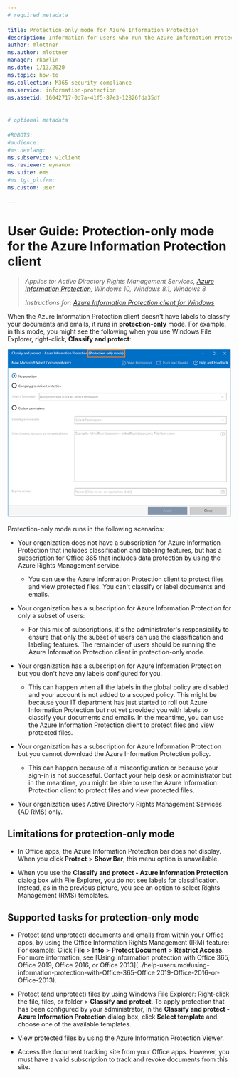 ```yaml
---
# required metadata

title: Protection-only mode for Azure Information Protection
description: Information for users who run the Azure Information Protection client in protection-only mode. 
author: mlottner
ms.author: mlottner
manager: rkarlin
ms.date: 1/13/2020
ms.topic: how-to
ms.collection: M365-security-compliance
ms.service: information-protection
ms.assetid: 16042717-0d7a-41f5-87e3-12826fda35df


# optional metadata

#ROBOTS:
#audience:
#ms.devlang:
ms.subservice: v1client
ms.reviewer: eymanor
ms.suite: ems
#ms.tgt_pltfrm:
ms.custom: user

---
```


# User Guide: Protection-only mode for the Azure Information Protection client

>*Applies to: Active Directory Rights Management Services, [Azure Information Protection](https://azure.microsoft.com/pricing/details/information-protection), Windows 10, Windows 8.1, Windows 8*
>
> *Instructions for: [Azure Information Protection client for Windows](../faqs.md#whats-the-difference-between-the-azure-information-protection-classic-and-unified-labeling-clients)*

When the Azure Information Protection client doesn't have labels to classify your documents and emails, it runs in **protection-only** mode. For example, in this mode, you might see the following when you use Windows File Explorer, right-click, **Classify and protect**:

![Protection-only mode](../media/protection-only-mode.png)

Protection-only mode runs in the following scenarios:

- Your organization does not have a subscription for Azure Information Protection that includes classification and labeling features, but has a subscription for Office 365 that includes data protection by using the Azure Rights Management service. 
    
    - You can use the Azure Information Protection client to protect files and view protected files. You can't classify or label documents and emails.

- Your organization has a subscription for Azure Information Protection for only a subset of users:
    
    - For this mix of subscriptions, it's the administrator's responsibility to ensure that only the subset of users can use the classification and labeling features. The remainder of users should be running the Azure Information Protection client in protection-only mode. 

- Your organization has a subscription for Azure Information Protection but you don't have any labels configured for you.
    
    - This can happen when all the labels in the global policy are disabled and your account is not added to a scoped policy. This might be because your IT department has just started to roll out Azure Information Protection but not yet provided you with labels to classify your documents and emails. In the meantime, you can use the Azure Information Protection client to protect files and view protected files.

- Your organization has a subscription for Azure Information Protection but you cannot download the Azure Information Protection policy. 
    
    - This can happen because of a misconfiguration or because your sign-in is not successful. Contact your help desk or administrator but in the meantime, you might be able to use the Azure Information Protection client to protect files and view protected files.

- Your organization uses Active Directory Rights Management Services (AD RMS) only. 


## Limitations for protection-only mode

- In Office apps, the Azure Information Protection bar does not display. When you click **Protect** > **Show Bar**, this menu option is unavailable.

- When you use the **Classify and protect - Azure Information Protection** dialog box with File Explorer, you do not see labels for classification. Instead, as in the previous picture, you see an option to select Rights Management (RMS) templates. 

## Supported tasks for protection-only mode

- Protect (and unprotect) documents and emails from within your Office apps, by using the Office Information Rights Management (IRM) feature: For example: Click **File** > **Info** > **Protect Document** > **Restrict Access**. For more information, see [Using information protection with Office 365, Office 2019, Office 2016, or Office 2013](../help-users.md#using-information-protection-with-Office-365-Office 2019-Office-2016-or-Office-2013).

- Protect (and unprotect) files by using Windows File Explorer: Right-click the file, files, or folder > **Classify and protect**. To apply protection that has been configured by your administrator, in the **Classify and protect - Azure Information Protection** dialog box, click **Select template** and choose one of the available templates.

- View protected files by using the Azure Information Protection Viewer.

- Access the document tracking site from your Office apps. However, you must have a valid subscription to track and revoke documents from this site.
  
